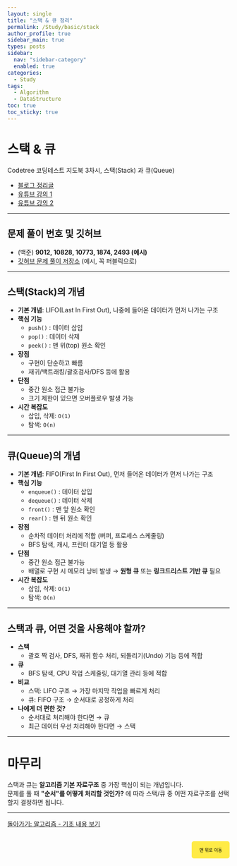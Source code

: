```yaml
---
layout: single
title: "스택 & 큐 정리"
permalink: /Study/basic/stack
author_profile: true
sidebar_main: true
types: posts
sidebar:
  nav: "sidebar-category"
  enabled: true
categories:
  - Study
tags:
  - Algorithm
  - DataStructure
toc: true
toc_sticky: true
---
```


# 스택 & 큐

Codetree 코딩테스트 지도북 3차시, 스택(Stack) 과 큐(Queue)

- [블로그 정리글](https://blog.naver.com/jodiness/232257378997)  
- [유튜브 강의 1](https://www.youtube.com/watch?v=Z4R582Bn788)  
- [유튜브 강의 2](https://www.youtube.com/watch?v=YIlPiNjn0Js)  

---

## 문제 풀이 번호 및 깃허브

- (백준) **9012, 10828, 10773, 1874, 2493 (예시)**  
- [깃허브 문제 풀이 저장소](https://github.com/leewatertrue/Algorithm.git) (예시, 꼭 퍼블릭으로)

---

## 스택(Stack)의 개념

- **기본 개념**: LIFO(Last In First Out), 나중에 들어온 데이터가 먼저 나가는 구조  
- **핵심 기능**
  - `push()` : 데이터 삽입  
  - `pop()` : 데이터 삭제  
  - `peek()` : 맨 위(top) 원소 확인  
- **장점**
  - 구현이 단순하고 빠름  
  - 재귀/백트래킹/괄호검사/DFS 등에 활용  
- **단점**
  - 중간 원소 접근 불가능  
  - 크기 제한이 있으면 오버플로우 발생 가능  
- **시간 복잡도**
  - 삽입, 삭제: `O(1)`  
  - 탐색: `O(n)`  

---

## 큐(Queue)의 개념

- **기본 개념**: FIFO(First In First Out), 먼저 들어온 데이터가 먼저 나가는 구조  
- **핵심 기능**
  - `enqueue()` : 데이터 삽입  
  - `dequeue()` : 데이터 삭제  
  - `front()` : 맨 앞 원소 확인  
  - `rear()` : 맨 뒤 원소 확인  
- **장점**
  - 순차적 데이터 처리에 적합 (버퍼, 프로세스 스케줄링)  
  - BFS 탐색, 캐시, 프린터 대기열 등 활용  
- **단점**
  - 중간 원소 접근 불가능  
  - 배열로 구현 시 메모리 낭비 발생 → **원형 큐** 또는 **링크드리스트 기반 큐** 필요  
- **시간 복잡도**
  - 삽입, 삭제: `O(1)`  
  - 탐색: `O(n)`  

---

## 스택과 큐, 어떤 것을 사용해야 할까?

- **스택**
  - 괄호 짝 검사, DFS, 재귀 함수 처리, 되돌리기(Undo) 기능 등에 적합  
- **큐**
  - BFS 탐색, CPU 작업 스케줄링, 대기열 관리 등에 적합  
- **비교**
  - 스택: LIFO 구조 → 가장 마지막 작업을 빠르게 처리  
  - 큐: FIFO 구조 → 순서대로 공정하게 처리  
- **나에게 더 편한 것?**
  - 순서대로 처리해야 한다면 → 큐  
  - 최근 데이터 우선 처리해야 한다면 → 스택  

---

# 마무리

스택과 큐는 **알고리즘 기본 자료구조** 중 가장 핵심이 되는 개념입니다.  
문제를 풀 때 **"순서"를 어떻게 처리할 것인가?** 에 따라 스택/큐 중 어떤 자료구조를 선택할지 결정하면 됩니다.

---

[돌아가기:  알고리즘 - 기초 내용 보기](https://park-hoyeon.github.io/Study/basic/)   

<div style="text-align: right; margin-top: 30px;">
  <button onclick="scrollToTop()" style="
    padding: 10px 15px; 
    background-color: #FFEB46; 
    color: black; 
    border: 2px solid #FFEB46; 
    border-radius: 5px; 
    cursor: pointer; 
    font-size: 10px;">
    맨 위로 이동
  </button>
</div>

<script>
  function scrollToTop() {
    window.scrollTo({ top: 0, behavior: 'smooth' });
  }
</script>
